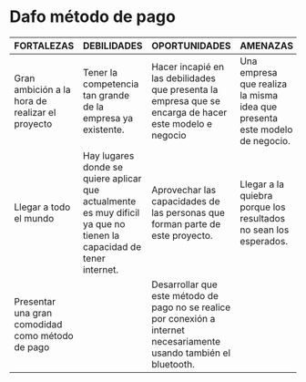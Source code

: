 # Dafo método de pago

| FORTALEZAS | DEBILIDADES | OPORTUNIDADES | AMENAZAS |
| ---------- | ---------- | ---------- | ---------- | 
| Gran ambición a la hora de realizar el proyecto  | Tener la competencia tan grande de la empresa ya existente.   | Hacer incapié en las debilidades que presenta la empresa que se encarga de hacer este modelo e negocio   | Una empresa que realiza la misma idea que presenta este modelo de negocio.   |
| Llegar a todo el mundo | Hay lugares donde se quiere aplicar que actualmente es muy dificil ya que no tienen la capacidad de tener internet.   | Aprovechar las capacidades de las personas que forman parte de este proyecto.   | Llegar a la quiebra porque los resultados no sean los esperados.   |
|Presentar una gran comodidad como método de pago ||Desarrollar que este método de pago no se realice por conexión a internet necesariamente usando también el bluetooth.||
